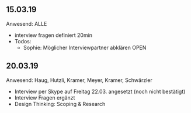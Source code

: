 ## 15.03.19 
Anwesend: ALLE
* interview fragen definiert 20min
* Todos:
  * Sophie: Möglicher Interviewpartner abklären OPEN

## 20.03.19 
Anwesend: Haug, Hutzli, Kramer, Meyer, Kramer, Schwärzler
* Interview per Skype auf Freitag 22.03. angesetzt (noch nicht bestätigt)
* Interview Fragen ergänzt
* Design Thinking: Scoping & Research

